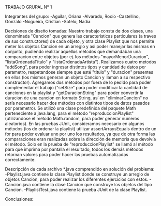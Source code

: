 TRABAJO GRUPAL N° 1

Integrantes del grupo: 
  -Aguilar, Oriana
  -Alvarado, Rocío
  -Castellino, Gonzalo
  -Nogueira, Cristian
  -Sotelo, Nadia
  
Decisiones de diseño tomadas:
  Nuestro trabajo consta de dos clases, una denominada "Cancion" que genera las caracteristicas particulares (a traves de sus constructores) de cada objeto, y otra clase Playlist que nos permite meter los objetos Cancion en un arreglo y asi poder manejar las mismas en conjunto, pudiendo realizar aquellos métodos que demandaban una comparacion entre objetos (por ej. los métodos "mayorMenorDuracion", "listaOrdenadaTitulo" y "listaOrdenadaArtista"). Realizamos cuatro metodos "addSong", para poder ingresar distintos tipos y cantidad de datos por parametro, respetandose siempre que esté "titulo" y "duracion" presentes en ellos (los mismos generan un objeto Cancion y llaman a su respectivo constructor). Agregamos dos métodos por fuera de lo pedido para poder complementar el trabajo ("setSize" para poder modificar la cantidad de canciones en la playlist y "getDuracionString" para poder convertir la duracion de una cancion en formato String, así en "eliminarCancion" no sería necesario hacer dos métodos con distintos tipos de datos pasados por parametro). Se utilizó una clase predefinida del paquete Math perteneciente a java.lang, para el método "reproduccionPlaylist" (utilizandose el metodo Math.random, para poder generar numeros aleatorios). 
  En las pruebas JUnit, consideramos necesario en algunos métodos (los de ordenar la playlist) utilizar assertArraysEquals dentro de un for para poder evaluar uno por uno los resultados, ya que de otra forma las comparaciones eran realizadas sobre la dirección de memoria que devolvía el método. Solo en la prueba de "reproduccionPlaylist" se llamó al método para que imprima por pantalla el resultado, todos los demás métodos retornan valores para poder hacer las pruebas automatizadas correctamente.

Descripción de cada archivo *.java comprendido en solución del problema: 
  -Playlist.java contiene la clase Playlist donde se construye un arreglo de objetos Cancion, para poder realizar los diferentes ejercicios con estos.
  -Cancion.java contiene la clase Cancion que construye los objetos del tipo Cancion.
  -PlaylistTest.java contiene la prueba JUnit de la clase Playlist.
  
  Conclusiones:
  
